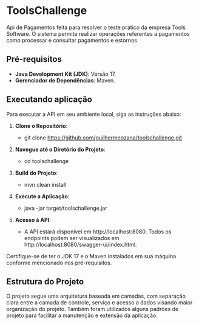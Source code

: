 ﻿# ToolsChallenge
Api de Pagamentos feita para resolver o teste prático da empresa Tools Software. 
O sistema permite realizar operações referentes a pagamentos como processar e consultar pagamentos e estornos


## Pré-requisitos
- **Java Development Kit (JDK)**: Versão 17.
- **Gerenciador de Dependências**: Maven.

## Executando aplicação

Para executar a API em seu ambiente local, siga as instruções abaixo:

1. **Clone o Repositório**:  
    - git clone https://github.com/guilhermeozana/toolschallenge.git

2. **Navegue até o Diretório do Projeto**: 
    - cd toolschallenge

3. **Build do Projeto**:
    - mvn clean install

4. **Execute a Aplicação**: 
    - java -jar target/toolschallenge.jar  

5. **Acesso à API**: 
    - A API estará disponível em http://localhost:8080. Todos os endpoints podem ser visualizados em http://localhost:8080/swagger-ui/index.html.

Certifique-se de ter o JDK 17 e o Maven instalados em sua máquina conforme mencionado nos pré-requisitos.

## Estrutura do Projeto

O projeto segue uma arquitetura baseada em camadas, com separação clara entre a camada de controle, serviço e acesso a dados visando maior organização do projeto.
Também foram utilizados alguns padrões de projeto para facilitar a manutenção e extensão da aplicação.



